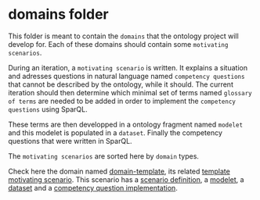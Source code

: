 # domains folder

This folder is meant to contain the `domains` that the ontology project will develop for. Each of these domains should contain some `motivating scenarios`.

During an iteration, a `motivating scenario` is written. It explains a situation and adresses questions in natural language named `competency questions` that cannot be described by the ontology, while it should. The current iteration should then determine which minimal set of terms named `glossary of terms` are needed to be added in order to implement the `competency questions` using SparQL.

These terms are then developped in a ontology fragment named `modelet` and this modelet is populated in a `dataset`. Finally the competency questions that were written in SparQL.

The `motivating scenarios` are sorted here by `domain` types.

Check here the domain named [domain-template](./domain-template/), its related [template motivating scenario](./domain-template/scenario-template/). This scenario has a [scenario definition](./domain-template/scenario-template/README.md), a [modelet](./domain-template/scenario-template/onto.ttl), a [dataset](./domain-template/scenario-template/dataset.ttl) and a [competency question implementation](./domain-template/scenario-template/q1.rq).